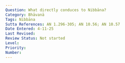 ```yaml
---
Question: What directly conduces to Nibbāna?
Category: Bhāvanā
Tags: Nibbāna
Sutta References: AN 1.296-305; AN 10.56; AN 10.57
Date Entered: 4-11-25
Last Revised:
Review Status: Not started
Level:
Priority:
Number:
---
```

